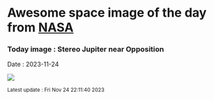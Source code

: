 
# Awesome space image of the day from [NASA](https://api.nasa.gov/)

### Today image : Stereo Jupiter near Opposition
Date : 2023-11-24

![](https://apod.nasa.gov/apod/image/2311/2023-11-17-1617_1632-Jupiter_Stereo1200.png)

<small>Latest update : Fri Nov 24 22:11:40 2023</small>
        